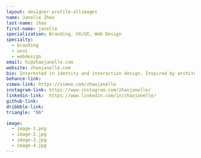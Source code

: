 ```yaml
---
layout: designer-profile-allimages
name: Janelle Zhao
last-name: zhao
first-name: janelle
specialization: Branding, UX/UI, Web Design
specialty:
  - branding
  - uxui
  - webdesign
email: hi@zhaojanelle.com
website: zhaojanelle.com
bio: Interested in identity and interaction design. Inspired by architecture, nature, food, traveling, and working with my hands.
behance-link:
vimeo-link: https://vimeo.com/zhaojanelle
instagram-link: https://www.instagram.com/zhaojanelle/
linkedin-link:  https://www.linkedin.com/in/zhaojanelle/
github-link:
dribbble-link:
triangle: "06"

image:
  - image-1.png
  - image-2.jpg
  - image-3.jpg
  - image-4.jpg
---
```

